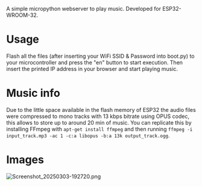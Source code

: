 A simple micropython webserver to play music. Developed for ESP32-WROOM-32.
# Usage
Flash all the files (after inserting your WiFi SSID & Password into boot.py) to your microcontroller and press the "en" button to start execution. Then insert the printed IP address in your browser and start playing music.
# Music info
Due to the little space available in the flash memory of ESP32 the audio files were compressed to mono tracks with 13 kbps bitrate using OPUS codec, this allows to store up to around 20 min of music.
You can replicate this by installing FFmpeg with `apt-get install ffmpeg` and then running `ffmpeg -i input_track.mp3 -ac 1 -c:a libopus -b:a 13k output_track.ogg`.
# Images
![Screenshot_20250303-192720.png](<https://media-hosting.imagekit.io//5949ddafc56a41f5/Screenshot_20250303-192720.png?Expires=1835703301&Key-Pair-Id=K2ZIVPTIP2VGHC&Signature=OQs34YFQIiYmcxrlZq1IWxfjVU5sSnK2nbqWz5N7QCmW-DuceyzahLgA3gAZOjT0Fr01mxxZRnZ5EwSxw19sTWo5reOdjJppI6~fh0gFOqahQwP-bKiPMQLuYL13ZkXG6k5ttOFTd6SllTAKgONNqvU--iEdfdzkJGWJTMPqjJJUYtOMsKeag3uh-HYBJdQxoEWbIvDOt0W-LbQ4WFKBx1FIgy-Ok39NeJx7j-lnrG4auymwi1rOZ7GTn-p4xP0IQ9Kof5i9ugcVlqki1~T6I~b8S4FkLeecAudbD384mVkWfyFjxC32h69jGBGE1eELEODvWiQ9iFmFYVlIUFh~RA__>)
